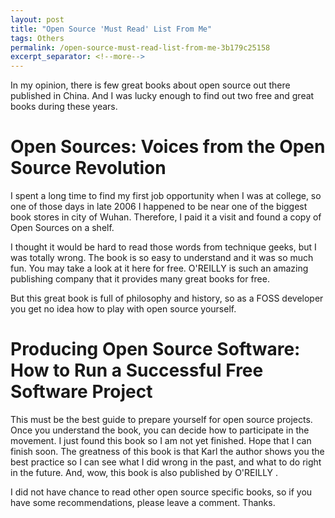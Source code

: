 ```yaml
---
layout: post
title: "Open Source 'Must Read' List From Me"
tags: Others
permalink: /open-source-must-read-list-from-me-3b179c25158
excerpt_separator: <!--more-->
---
```

In my opinion, there is few great books about open source out there published in China. And I was lucky enough to find out two free and great books during these years.
<!--more-->

# Open Sources: Voices from the Open Source Revolution

I spent a long time to find my first job opportunity when I was at college, so one of those days in late 2006 I happened to be near one of the biggest book stores in city of Wuhan. Therefore, I paid it a visit and found a copy of Open Sources on a shelf.

I thought it would be hard to read those words from technique geeks, but I was totally wrong. The book is so easy to understand and it was so much fun. You may take a look at it here for free. O'REILLY is such an amazing publishing company that it provides many great books for free.

But this great book is full of philosophy and history, so as a FOSS developer you get no idea how to play with open source yourself.

# Producing Open Source Software: How to Run a Successful Free Software Project

This must be the best guide to prepare yourself for open source projects. Once you understand the book, you can decide how to participate in the movement. I just found this book so I am not yet finished. Hope that I can finish soon. The greatness of this book is that Karl the author shows you the best practice so I can see what I did wrong in the past, and what to do right in the future. And, wow, this book is also published by O'REILLY .

I did not have chance to read other open source specific books, so if you have some recommendations, please leave a comment. Thanks.